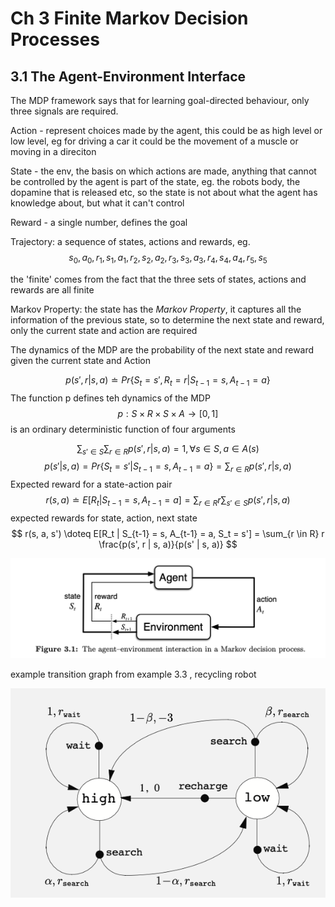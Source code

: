 # Ch 3 Finite Markov Decision Processes


## 3.1 The Agent-Environment Interface

The MDP framework says that for learning goal-directed behaviour, only three signals are required.

Action - represent choices made by the agent, this could be as high level or low level, eg for driving a car it could be the movement of a muscle or moving in a direciton

State - the env, the basis on which actions are made, anything that cannot be controlled by the agent is part of the state, eg. the robots body, the dopamine that is released etc, so the state is not about what the agent has knowledge about, but what it can't control

Reward - a single number, defines the goal

Trajectory: a sequence of states, actions and rewards, eg.
$$
s_0, a_0, r_1, s_1, a_1, r_2, s_2, a_2, r_3, s_3, a_3, r_4, s_4, a_4, r_5, s_5
$$

the 'finite' comes from the fact that the three sets of states, actions and rewards are all finite

Markov Property: the state has the *Markov Property*, it captures all the information of the previous state, so to determine the next state and reward, only the current state and action are required

The dynamics of the MDP are the probability of the next state and reward given the current state and Action

$$
p(s', r | s, a) \doteq Pr\{S_t = s', R_t = r | S_{t-1} = s, A_{t-1} = a\}
$$
The function p defines teh dynamics of the MDP
$$
p: S \times R \times S \times A \rightarrow [0, 1]
$$ 
is an ordinary deterministic function of four arguments

$$
\sum_{s' \in S} \sum_{r \in R} p(s', r | s, a) = 1, \forall s \in S, a \in A(s)
$$
$$
p(s'|s, a) = Pr\{S_t = s' | S_{t-1} = s, A_{t-1} = a\} = \sum_{r \in R} p(s', r | s, a)
$$
Expected reward for a state-action pair
$$
r(s, a) \doteq E[R_t | S_{t-1} = s, A_{t-1} = a] = \sum_{r \in R} r \sum_{s' \in S} p(s', r | s, a)
$$
expected rewards for state, action, next state 
$$
r(s, a, s') \doteq E[R_t | S_{t-1} = s, A_{t-1} = a, S_t = s'] = \sum_{r \in R} r \frac{p(s', r | s, a)}{p(s' | s, a)}
$$

![](images/mdp.png)

example transition graph from example 3.3 , recycling robot

![](images/tg.png)